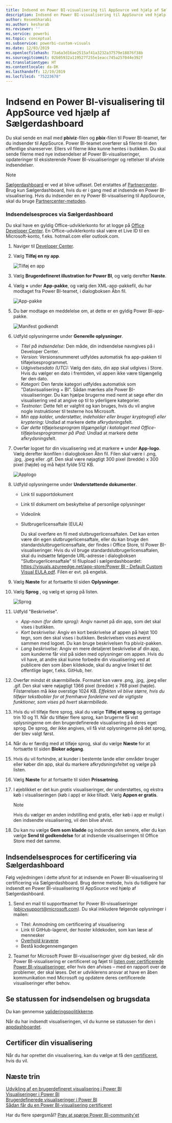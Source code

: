 ```yaml
---
title: Indsend en Power BI-visualisering til AppSource ved hjælp af Sælgerdashboard
description: Indsend en Power BI-visualisering til AppSource ved hjælp af Sælgerdashboard
author: KesemSharabi
ms.author: kesharab
ms.reviewer: ''
ms.service: powerbi
ms.topic: conceptual
ms.subservice: powerbi-custom-visuals
ms.date: 12/03/2019
ms.openlocfilehash: 73a6a3d16ae2515af41a3232a37579e18876f38b
ms.sourcegitcommit: 02b05932a119527f255e1eacc745a257044e392f
ms.translationtype: HT
ms.contentlocale: da-DK
ms.lasthandoff: 12/19/2019
ms.locfileid: "75223678"
---
```

# <a name="submit-a-power-bi-visual-to-appsource-using-seller-dashboard"></a>Indsend en Power BI-visualisering til AppSource ved hjælp af Sælgerdashboard

Du skal sende en mail med **pbiviz**-filen og **pbix**-filen til Power BI-teamet, før du indsender til AppSource. Power BI-teamet overfører så filerne til den offentlige shareserver. Ellers vil filerne ikke kunne hentes i butikken. Du skal sende filerne med nye indsendelser af Power BI-visualiseringer, opdateringer til eksisterende Power BI-visualiseringer og rettelser til afviste indsendelser.

>[!NOTE]
>[Sælgerdashboard](https://docs.microsoft.com/office/dev/store/use-the-seller-dashboard-to-submit-to-the-office-store) er ved at blive udfaset. Det erstattes af [Partnercenter](https://docs.microsoft.com/partner-center/). Brug kun Sælgerdashboard, hvis du er i gang med at indsende en Power BI-visualisering. Hvis du indsender en ny Power BI-visualisering til AppSource, skal du bruge [Partnercenter-metoden](office-store.md#submitting-to-appsource).

### <a name="seller-dashboard-submission-process"></a>Indsendelsesproces via Sælgerdashboard

Du skal have en gyldig Office-udviklerkonto for at logge på [Office Developer Center](https://dev.office.com/). En Office-udviklerkonto skal være et Live ID til en Microsoft-konto, f.eks. hotmail.com eller outlook.com.

1. Naviger til [Developer Center](https://sellerdashboard.microsoft.com/Application/Summary).

2. Vælg **Tilføj en ny app**.

    ![Tilføj en app](media/office-store/powerbi-custom-visual-add-an-app.png)

3. Vælg **Brugerdefineret illustration for Power BI**, og vælg derefter **Næste**.

4. Vælg **+** under **App-pakke**, og vælg den XML-app-pakkefil, du har modtaget fra Power BI-teamet, i dialogboksen Åbn fil.

    ![App-pakke](media/office-store/powerbi-custom-visual-apppackage.png)

5. Du bør modtage en meddelelse om, at dette er en gyldig Power BI-app-pakke.

    ![Manifest godkendt](media/office-store/powerbi-custom-visual-manifest-approved.png)

6. Udfyld oplysningerne under **Generelle oplysninger**.

   * *Titel på indsendelse:* Den måde, din indsendelse navngives på i Developer Center.
   * *Version:* Versionsnummeret udfyldes automatisk fra app-pakken til tilføjelsesprogrammet.
   * *Udgivelsesdato (UTC):* Vælg den dato, din app skal udgives i Store. Hvis du vælger en dato i fremtiden, vil appen ikke være tilgængelig før den dato.
   * *Kategori:* Den første kategori udfyldes automatisk som "Datavisualisering + BI". Sådan mærkes alle Power BI-visualiseringer. Du kan hjælpe brugerne med nemt at søge efter din visualisering ved at angive op til to yderligere kategorier.
   * *Testnoter:* Dette felt er valgfrit og kan bruges, hvis du vil angive nogle instruktioner til testerne hos Microsoft.
   * *Min app kalder, understøtter, indeholder eller bruger kryptografi eller kryptering:* Undlad at markere dette afkrydsningsfelt.
   * *Gør dette tilføjelsesprogram tilgængeligt i kataloget med Office-tilføjelsesprogrammer på iPad:* Undlad at markere dette afkrydsningsfelt.
7. Overfør logoet for din visualisering ved at markere **+** under **App-logo**. Vælg derefter ikonfilen i dialogboksen Åbn fil. Filen skal være i .png, .jpg, .jpeg eller .gif. Den skal være nøjagtigt 300 pixel (bredde) x 300 pixel (højde) og må højst fylde 512 KB.

    ![Applogo](media/office-store/powerbi-custom-visual-app-logo.png)

8. Udfyld oplysningerne under **Understøttende dokumenter**.

   * Link til supportdokument
   * Link til dokument om beskyttelse af personlige oplysninger
   * Videolink
   * Slutbrugerlicensaftale (EULA)

       Du skal overføre en fil med slutbrugerlicensaftalen. Det kan enten være din egen slutbrugerlicensaftale, eller du kan bruge den standardslutbrugerlicensaftale, der findes i Office Store, til Power BI-visualiseringer. Hvis du vil bruge standardslutbrugerlicensaftalen, skal du indsætte følgende URL-adresse i dialogboksen "Slutbrugerlicensaftale" til filupload i sælgerdashboardet: [https://visuals.azureedge.net/app-store/Power BI - Default Custom Visual EULA.pdf](https://visuals.azureedge.net/app-store/Power%20BI%20-%20Default%20Custom%20Visual%20EULA.pdf). Filen er evt. på engelsk.

9. Vælg **Næste** for at fortsætte til siden **Oplysninger**.

10. Vælg **Sprog** , og vælg et sprog på listen.

    ![Sprog](media/office-store/powerbi-custom-visual-language.png)

11. Udfyld "Beskrivelse".

    * *App-navn (for dette sprog):* Angiv navnet på din app, som det skal vises i butikken.
    * *Kort beskrivelse:* Angiv en kort beskrivelse af appen på højst 100 tegn, som den skal vises i butikken. Beskrivelsen vises øverst sammen med logoet. Du kan bruge beskrivelsen fra pbiviz-pakken.
    * *Lang beskrivelse:* Angiv en mere detaljeret beskrivelse af din app, som kunderne får vist på siden med oplysninger om appen. Hvis du vil have, at andre skal kunne forbedre din visualisering ved at publicere den som åben kildekode, skal du angive linket til det offentlige lager, f.eks. GitHub, her.

12. Overfør mindst ét skærmbillede. Formatet kan være .png, .jpg, .jpeg eller .gif. Den skal være nøjagtigt 1366 pixel (bredde) x 768 pixel (højde). Filstørrelsen må ikke overstige 1024 KB. *Effekten vil blive større, hvis du tilføjer tekstbobler for at fremhæve fordelene ved de vigtigste funktioner, som vises på hvert skærmbillede.*

12. Hvis du vil tilføje flere sprog, skal du vælge **Tilføj et sprog** og gentage trin 10 og 11. Når du tilføjer flere sprog, kan brugerne få vist oplysningerne om den brugerdefinerede visualisering på deres eget sprog. De sprog, der ikke angives, vil få vist oplysningerne på det sprog, der blev valgt først.

13. Når du er færdig med at tilføje sprog, skal du vælge **Næste** for at fortsætte til siden **Bloker adgang**.

14. Hvis du vil forhindre, at kunder i bestemte lande eller områder bruger eller køber din app, skal du markere afkrydsningsfeltet og vælge på listen.

15. Vælg **Næste** for at fortsætte til siden **Prissætning**.

16. I øjeblikket er det kun *gratis* visualiseringer, der understøttes, og ekstra køb i visualiseringen (køb i app) er ikke tilladt. Vælg **Appen er gratis**.

    > [!NOTE]
    > Hvis du vælger en anden indstilling end gratis, eller køb i app er muligt i den indsendte visualisering, vil den blive afvist.

17. Du kan nu vælge **Gem som kladde** og indsende den senere, eller du kan vælge **Send til godkendelse** for at indsende visualiseringen til Office Store med det samme.

## <a name="seller-dashboard-certification-submission-process"></a>Indsendelsesproces for certificering via Sælgerdashboard

Følg vejledningen i dette afsnit for at indsende en Power BI-visualisering til certificering via Sælgerdashboard. Brug denne metode, hvis du tidligere har indsendt en Power BI-visualisering til AppSource ved hjælp af Sælgerdashboard.

1. Send en mail til supportteamet for Power BI-visualiseringer (pbicvsupport@microsoft.com). Du skal inkludere følgende oplysninger i mailen:
    * Titel: Anmodning om certificering af visualisering
    * Link til GitHub-lageret, der hoster kildekoden, som kan læse af mennesker
    * [Overhold kravene](power-bi-custom-visuals-certified.md#certification-requirements)
    * Bestå kodegennemgangen

2. Teamet for Microsoft Power BI-visualiseringer giver dig besked, når din Power BI-visualisering er certificeret og føjet til [listen over certificerede Power BI-visualiseringer](power-bi-custom-visuals-certified.md#certified-power-bi-visuals), eller hvis den afvises – med en rapport over de problemer, der skal løses. Det er udviklerens ansvar at have en åben kommunikation med Microsoft og opdatere deres certificerede visualiseringer efter behov.

## <a name="tracking-submission-status-and-usage"></a>Se statussen for indsendelsen og brugsdata

Du kan gennemse [valideringspolitikkerne](https://dev.office.com/officestore/docs/validation-policies#13-power-bi-custom-visuals).

Når du har indsendt visualiseringen, vil du kunne se statussen for den i [appdashboardet](https://sellerdashboard.microsoft.com/Application/Summary/).

## <a name="certify-your-visual"></a>Certificer din visualisering

Når du har oprettet din visualisering, kan du vælge at få den [certificeret](../developer/power-bi-custom-visuals-certified.md), hvis du vil.

## <a name="next-steps"></a>Næste trin

[Udvikling af en brugerdefineret visualisering i Power BI](visuals/custom-visual-develop-tutorial.md)  
[Visualiseringer i Power BI](../visuals/power-bi-report-visualizations.md)  
[Brugerdefinerede visualiseringer i Power BI](../developer/power-bi-custom-visuals.md)  
[Sådan får du en Power BI-visualisering certificeret](../developer/power-bi-custom-visuals-certified.md)

Har du flere spørgsmål? [Prøv at spørge Power BI-community'et](https://community.powerbi.com/)
